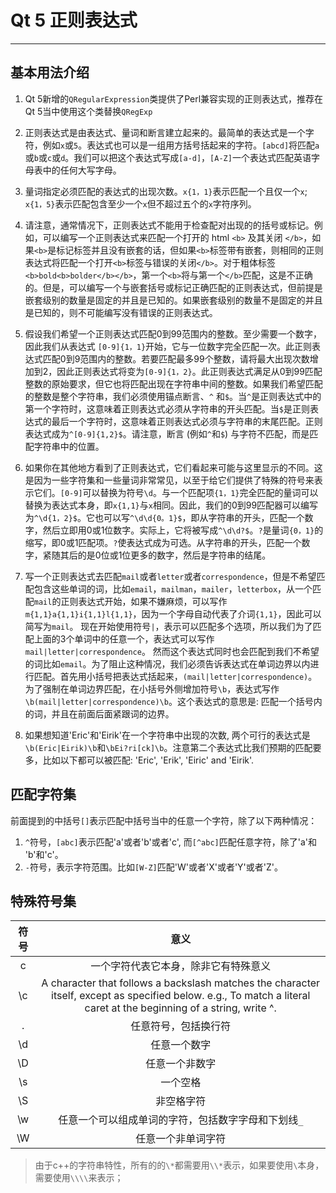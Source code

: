 # Qt 5 正则表达式
---------------------------
## 基本用法介绍
1. Qt 5新增的`QRegularExpression`类提供了Perl兼容实现的正则表达式，推荐在Qt 5当中使用这个类替换`QRegExp`

2. 正则表达式是由表达式、量词和断言建立起来的。最简单的表达式是一个字符，例如`x`或`5`。表达式也可以是一组用方括号括起来的字符。`[abcd]`将匹配`a`或`b`或`c`或`d`。我们可以把这个表达式写成`[a-d]`，`[A-Z]`一个表达式匹配英语字母表中的任何大写字母。

3. 量词指定必须匹配的表达式的出现次数。`x{1，1}`表示匹配一个且仅一个`x`; `x{1，5}`表示匹配包含至少一个`x`但不超过五个的`x`字符序列。

4. 请注意，通常情况下，正则表达式不能用于检查配对出现的的括号或标记。例如，可以编写一个正则表达式来匹配一个打开的 html `<b>` 及其关闭 `</b>`，如果`<b>`是标记标签并且没有嵌套的话，但如果`<b>`标签带有嵌套，则相同的正则表达式将匹配一个打开`<b>`标签与错误的关闭`</b>`。对于粗体标签`<b>bold<b>bolder</b></b>`，第一个`<b>`将与第一个`</b>`匹配，这是不正确的。但是，可以编写一个与嵌套括号或标记正确匹配的正则表达式，但前提是嵌套级别的数量是固定的并且是已知的。如果嵌套级别的数量不是固定的并且是已知的，则不可能编写没有错误的正则表达式。

5. 假设我们希望一个正则表达式匹配0到99范围内的整数。至少需要一个数字，因此我们从表达式 `[0-9]{1，1}`开始，它与一位数字完全匹配一次。此正则表达式匹配0到9范围内的整数。若要匹配最多99个整数，请将最大出现次数增加到2，因此正则表达式将变为`[0-9]{1，2}`。此正则表达式满足从0到99匹配整数的原始要求，但它也将匹配出现在字符串中间的整数。如果我们希望匹配的整数是整个字符串，我们必须使用锚点断言、`^` 和`$`。当`^`是正则表达式中的第一个字符时，这意味着正则表达式必须从字符串的开头匹配。当`$`是正则表达式的最后一个字符时，这意味着正则表达式必须与字符串的末尾匹配。正则表达式成为`^[0-9]{1,2}$`。请注意，断言 (例如`^`和`$`) 与字符不匹配，而是匹配字符串中的位置。

6. 如果你在其他地方看到了正则表达式，它们看起来可能与这里显示的不同。这是因为一些字符集和一些量词非常常见，以至于给它们提供了特殊的符号来表示它们。`[0-9]`可以替换为符号`\d`。与一个匹配项`{1，1}`完全匹配的量词可以替换为表达式本身，即`x{1,1}`与`x`相同。因此，我们的0到99匹配器可以编写为`^\d{1，2}$`。它也可以写`^\d\d{0。1}$`，即从字符串的开头，匹配一个数字，然后立即用0或1位数字。实际上，它将被写成`^\d\d?$`。`?`是量词`{0，1}`的缩写，即0或1匹配项。`?`使表达式成为可选。从字符串的开头，匹配一个数字，紧随其后的是0位或1位更多的数字，然后是字符串的结尾。

7. 写一个正则表达式去匹配`mail`或者`letter`或者`correspondence`，但是不希望匹配包含这些单词的词，比如`email`，`mailman`，`mailer`，`letterbox`，从一个匹配`mail`的正则表达式开始，如果不嫌麻烦，可以写作`m{1,1}a{1,1}i{1,1}l{1,1}`，因为一个字母自动代表了介词`{1,1}`，因此可以简写为`mail`。 现在开始使用符号`|`，表示可以匹配多个选项，所以我们为了匹配上面的3个单词中的任意一个，表达式可以写作`mail|letter|correspondence`。 然而这个表达式同时也会匹配到我们不希望的词比如`email`。为了阻止这种情况，我们必须告诉表达式在单词边界以内进行匹配。首先用小括号把表达式括起来，`(mail|letter|correspondence)`。 为了强制在单词边界匹配，在小括号外侧增加符号`\b`，表达式写作 `\b(mail|letter|correspondence)\b`。这个表达式的意思是: 匹配一个括号内的词，并且在前面后面紧跟词的边界。

8. 如果想知道'Eric'和'Eirik'在一个字符串中出现的次数, 两个可行的表达式是`\b(Eric|Eirik)\b`和`\bEi?ri[ck]\b`。注意第二个表达式比我们预期的匹配要多，比如以下都可以被匹配: 'Eric', 'Erik', 'Eiric' and 'Eirik'.

## 匹配字符集
前面提到的中括号`[]`表示匹配中括号当中的任意一个字符，除了以下两种情况：
1. `^`符号，`[abc]`表示匹配'a'或者'b'或者'c', 而`[^abc]`匹配任意字符，除了'a'和 'b'和'c'。
2. `-`符号，表示字符范围。比如`[W-Z]`匹配'W'或者'X'或者'Y'或者'Z'。

## 特殊符号集
|符号 |意义|
|:---:|:----:|
|c|一个字符代表它本身，除非它有特殊意义|
|\c|A character that follows a backslash matches the character itself, except as specified below. e.g., To match a literal caret at the beginning of a string, write \^.|
|. |任意符号，包括换行符|
|\d|任意一个数字|
|\D|任意一个非数字|
|\s|一个空格|
|\S|非空格字符|
|\w|任意一个可以组成单词的字符，包括数字字母和下划线`_`|
|\W|任意一个非单词字符|

>由于c++的字符串特性，所有的的`\*`都需要用`\\*`表示，如果要使用`\`本身，需要使用`\\\\`来表示；